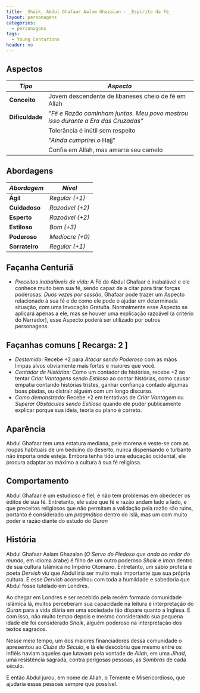 ```yaml
---
title: _Shaik_ Abdul Ghafaar Aalam Ghazalan - _Espírito da Fé_
layout: personagens
categories:
  - personagens
tags:
  - Young Centurions
header: no
---
```


## Aspectos


| ***Tipo***       | ***Aspecto***                                                           |
|------------------|-------------------------------------------------------------------------|
| __Conceito__     | Jovem descendente de libaneses cheio de fé em Allah  |
| __Dificuldade__  | _"Fé e Razão caminham juntas. Meu povo mostrou isso durante a Era das Cruzadas"_ |
|                  | Tolerância é inútil sem respeito |
|                  | _"Ainda cumprirei o_ Hajj"  |
|                  | Confia em Allah, mas amarra seu camelo |

## Abordagens

| ***Abordagem*** | ***Nível***     |
|-----------------|-----------------|
| __Ágil__        | _Regular (+1)_  |
| __Cuidadoso__   | _Razoável (+2)_ |
| __Esperto__     | _Razoável (+2)_ |
| __Estiloso__    | _Bom (+3)_      |
| __Poderoso__    | _Medíocre (+0)_ |
| __Sorrateiro__  | _Regular (+1)_  |

## Façanha Centuriã

+ _Preceitos inabaláveis de vida:_ A Fé de Abdul Ghafaar é inabalável e ele conhece muito bem sua fé, sendo capaz de a citar para tirar forças poderosas. _Duas vezes por sessão_, Ghafaar pode trazer um Aspecto relacionado à sua fé e de como ele pode o ajudar em determinada situação, com uma Invocação Gratuíta. Normalmente esse Aspecto se aplicará apenas a ele, mas se houver uma explicação razoável (a critério do Narrador), esse Aspecto poderá ser utilizado por outros personagens.

## Façanhas comuns [ Recarga: 2 ]

+ _Destemido_: Recebe +2 para _Atacar sendo Poderoso_ com as mãos limpas alvos obviamente mais fortes e maiores que você.
+ _Contador de Histórias:_ Como um contador de histórias, recebe +2 ao tentar _Criar Vantagens sendo Estiloso_ ao contar histórias, como causar empatia contando histórias tristes, ganhar confiança contado algumas boas piadas, ou distrair alguém com um longo discurso.
+ _Como demonstrado_: Recebe +2 em tentativas de _Criar Vantagem_ ou _Superar Obstáculos sendo Estiloso_ quando ele puder publicamente explicar porque sua ideia, teoria ou plano é correto.

## Aparência

Abdul Ghafaar tem uma estatura mediana, pele morena e veste-se com as roupas habituais de um beduíno do deserto, nunca dispensando o turbante não importa onde esteja. Embora tenha tido uma educação ocidental, ele procura adaptar ao máximo a cultura à sua fé religiosa.

## Comportamento

Abdul Ghafaar é um estudioso e fiel, e não tem problemas em obedecer os éditos de sua fé. Entretanto, ele sabe que fé e razão andam lado a lado, e que preceitos religiosos que não permitam a validação pela razão são ruins, portanto é considerado um _pragmático_ dentro do Islã, mas um com muito poder e razão diante do estudo do _Quran_

## História

Abdul Ghafaar Aalam Ghazalan (_O Servo do Piedoso que anda ao redor do mundo_, em idioma árabe) é filho de um outro poderoso _Shaik_ e _Iman_ dentro de sua cultura Islâmica no Império Otomano. Entretanto, um sábio profeta e poeta _Dervish_ viu que Abdul iria ser muito mais importante que sua própria cultura. E esse _Dervish_ aconselhou com toda a humildade e sabedoria que Abdul fosse tutelado em Londres.

Ao chegar em Londres e ser recebido pela recém formada comunidade islâmica lá, muitos perceberam sua capacidade na leitura e interpretação do _Quran_ para a vida diária em uma sociedade tão díspare quanto a Inglesa. E com isso, não muito tempo depois e mesmo considerando sua pequena idade ele foi considerado _Shaik_, alguém poderoso na interpretação dos textos sagrados.

Nesse meio tempo, um dos maiores financiadores dessa comunidade o apresentou ao _Clube do Século_, e lá ele descobriu que mesmo entre os infiéis haviam aqueles que lutavam pela vontade de _Allah_, em uma _Jihad_, uma resistência sagrada, contra perigosas pessoas, as _Sombras_ de cada século.

E então Abdul jurou, em nome de Allah, o Temente e Misericordioso, que ajudaria essas pessoas sempre que possível.
